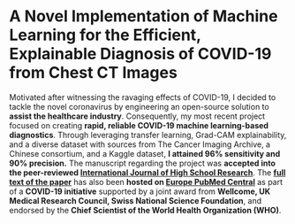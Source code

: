 # A Novel Implementation of Machine Learning for the Efficient, Explainable Diagnosis of COVID-19 from Chest CT Images
 
Motivated after witnessing the ravaging effects of COVID-19, I decided to tackle the novel coronavirus by engineering an open-source solution to **assist the healthcare industry**. Consequently, my most recent project focused on creating **rapid, reliable COVID-19 machine learning-based diagnostics**. Through leveraging transfer learning, Grad-CAM explainability, and a diverse dataset with sources from The Cancer Imaging Archive, a Chinese consortium, and a Kaggle dataset, **I attained 96% sensitivity and 90% precision.** The manuscript regarding the project was **accepted into the peer-reviewed [International Journal of High School Research](https://ijhighschoolresearch.org/)**. The **[full text of the paper](https://europepmc.org/article/PPR/PPR305448)** has also been **hosted on [Europe PubMed Central](https://europepmc.org/)** as part of a **COVID-19 initiative** supported by a joint award from **Wellcome, UK Medical Research Council, Swiss National Science Foundation**, and endorsed by the **Chief Scientist of the World Health Organization (WHO)**.
